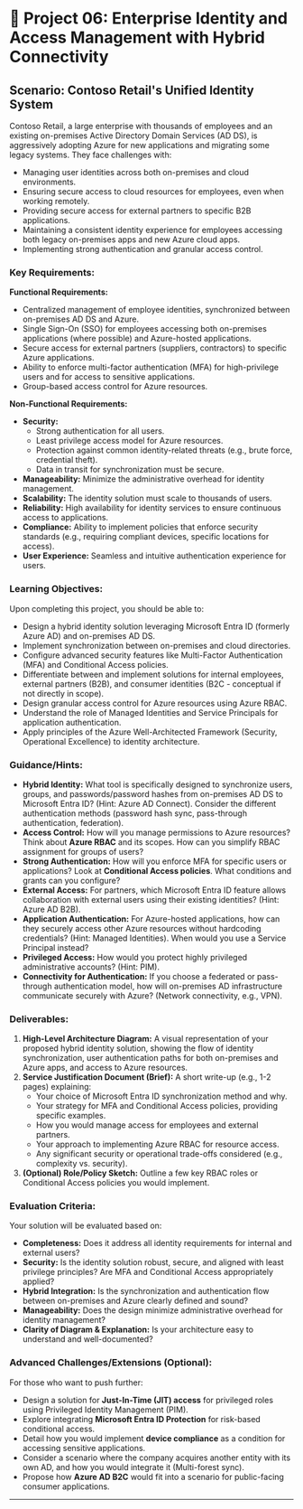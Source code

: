 # 🚀 Project 06: Enterprise Identity and Access Management with Hybrid Connectivity

## Scenario: Contoso Retail's Unified Identity System

Contoso Retail, a large enterprise with thousands of employees and an existing on-premises Active Directory Domain Services (AD DS), is aggressively adopting Azure for new applications and migrating some legacy systems. They face challenges with:
* Managing user identities across both on-premises and cloud environments.
* Ensuring secure access to cloud resources for employees, even when working remotely.
* Providing secure access for external partners to specific B2B applications.
* Maintaining a consistent identity experience for employees accessing both legacy on-premises apps and new Azure cloud apps.
* Implementing strong authentication and granular access control.

### Key Requirements:

**Functional Requirements:**
* Centralized management of employee identities, synchronized between on-premises AD DS and Azure.
* Single Sign-On (SSO) for employees accessing both on-premises applications (where possible) and Azure-hosted applications.
* Secure access for external partners (suppliers, contractors) to specific Azure applications.
* Ability to enforce multi-factor authentication (MFA) for high-privilege users and for access to sensitive applications.
* Group-based access control for Azure resources.

**Non-Functional Requirements:**
* **Security:**
    * Strong authentication for all users.
    * Least privilege access model for Azure resources.
    * Protection against common identity-related threats (e.g., brute force, credential theft).
    * Data in transit for synchronization must be secure.
* **Manageability:** Minimize the administrative overhead for identity management.
* **Scalability:** The identity solution must scale to thousands of users.
* **Reliability:** High availability for identity services to ensure continuous access to applications.
* **Compliance:** Ability to implement policies that enforce security standards (e.g., requiring compliant devices, specific locations for access).
* **User Experience:** Seamless and intuitive authentication experience for users.

### Learning Objectives:

Upon completing this project, you should be able to:

* Design a hybrid identity solution leveraging Microsoft Entra ID (formerly Azure AD) and on-premises AD DS.
* Implement synchronization between on-premises and cloud directories.
* Configure advanced security features like Multi-Factor Authentication (MFA) and Conditional Access policies.
* Differentiate between and implement solutions for internal employees, external partners (B2B), and consumer identities (B2C - conceptual if not directly in scope).
* Design granular access control for Azure resources using Azure RBAC.
* Understand the role of Managed Identities and Service Principals for application authentication.
* Apply principles of the Azure Well-Architected Framework (Security, Operational Excellence) to identity architecture.

### Guidance/Hints:

* **Hybrid Identity:** What tool is specifically designed to synchronize users, groups, and passwords/password hashes from on-premises AD DS to Microsoft Entra ID? (Hint: Azure AD Connect). Consider the different authentication methods (password hash sync, pass-through authentication, federation).
* **Access Control:** How will you manage permissions to Azure resources? Think about **Azure RBAC** and its scopes. How can you simplify RBAC assignment for groups of users?
* **Strong Authentication:** How will you enforce MFA for specific users or applications? Look at **Conditional Access policies**. What conditions and grants can you configure?
* **External Access:** For partners, which Microsoft Entra ID feature allows collaboration with external users using their existing identities? (Hint: Azure AD B2B).
* **Application Authentication:** For Azure-hosted applications, how can they securely access other Azure resources without hardcoding credentials? (Hint: Managed Identities). When would you use a Service Principal instead?
* **Privileged Access:** How would you protect highly privileged administrative accounts? (Hint: PIM).
* **Connectivity for Authentication:** If you choose a federated or pass-through authentication model, how will on-premises AD infrastructure communicate securely with Azure? (Network connectivity, e.g., VPN).

### Deliverables:

1.  **High-Level Architecture Diagram:** A visual representation of your proposed hybrid identity solution, showing the flow of identity synchronization, user authentication paths for both on-premises and Azure apps, and access to Azure resources.
2.  **Service Justification Document (Brief):** A short write-up (e.g., 1-2 pages) explaining:
    * Your choice of Microsoft Entra ID synchronization method and why.
    * Your strategy for MFA and Conditional Access policies, providing specific examples.
    * How you would manage access for employees and external partners.
    * Your approach to implementing Azure RBAC for resource access.
    * Any significant security or operational trade-offs considered (e.g., complexity vs. security).
3.  **(Optional) Role/Policy Sketch:** Outline a few key RBAC roles or Conditional Access policies you would implement.

### Evaluation Criteria:

Your solution will be evaluated based on:

* **Completeness:** Does it address all identity requirements for internal and external users?
* **Security:** Is the identity solution robust, secure, and aligned with least privilege principles? Are MFA and Conditional Access appropriately applied?
* **Hybrid Integration:** Is the synchronization and authentication flow between on-premises and Azure clearly defined and sound?
* **Manageability:** Does the design minimize administrative overhead for identity management?
* **Clarity of Diagram & Explanation:** Is your architecture easy to understand and well-documented?

### Advanced Challenges/Extensions (Optional):

For those who want to push further:

* Design a solution for **Just-In-Time (JIT) access** for privileged roles using Privileged Identity Management (PIM).
* Explore integrating **Microsoft Entra ID Protection** for risk-based conditional access.
* Detail how you would implement **device compliance** as a condition for accessing sensitive applications.
* Consider a scenario where the company acquires another entity with its own AD, and how you would integrate it (Multi-forest sync).
* Propose how **Azure AD B2C** would fit into a scenario for public-facing consumer applications.

---
